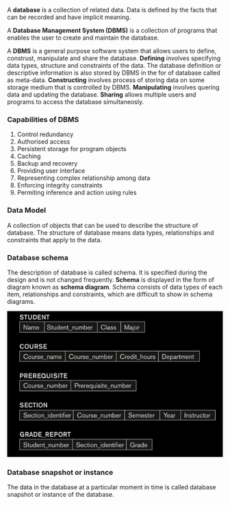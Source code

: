 A __database__ is a collection of related data. Data is defined by the facts that can be recorded and have implicit meaning.

A __Database Management System (DBMS)__ is a collection of programs that enables the user to create and maintain the database.

A __DBMS__ is a general purpose software system that allows users to define, construst, manipulate and share the database. __Defining__ involves specifying data types, structure and constraints of the data. The database definition or descriptive information is also stored by DBMS in the for of database called as meta-data. __Constructing__ involves process of storing data on some storage medium that is controlled by DBMS. __Manipulating__ involves quering data and updating the database. __Sharing__ allows multiple users and programs to access the database simultaneosly.

### Capabilities of DBMS

1.  Control redundancy
2.  Authorised access
3.  Persistent storage for program objects
4.  Caching
5.  Backup and recovery
6.  Providing user interface
7.  Representing complex relationship among data 
8.  Enforcing integrity constraints
9.  Permiting inference and action using rules

### Data Model

A collection of objects that can be used to describe the structure of database. The structure of database means data types, relationships and constraints that apply to the data.

### Database schema

The description of database is called schema. It is specified during the design and is not changed frequently. __Schema__ is displayed in the form of diagram known as __schema diagram__. Schema consists of data types of each item, relationships and constraints, which are difficult to show in schema diagrams. 

![schema](./img/schema.png)

### Database snapshot or instance

The data in the database at a particular moment in time is called database snapshot or instance of the database.

